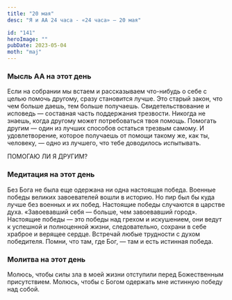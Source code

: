 ```yaml
---
title: "20 мая"
desc: "Я и АА 24 часа - «24 часа» — 20 мая"

id: "141"
heroImage: ""
pubDate: 2023-05-04
moth: "maj"
---
```


### Мысль АА на этот день

Если на собрании мы встаем и рассказываем что-нибудь о себе с целью помочь
другому, сразу становится лучше. Это старый закон, что чем больше даешь, тем
больше получаешь. Свидетельствование и исповедь — составная часть поддержания
трезвости. Никогда не знаешь, когда другому может потребоваться твоя помощь.
Помогать другим — один из лучших способов остаться трезвым самому. И
удовлетворение, которое получаешь от помощи такому же, как ты, человеку, —
одно из лучшего, что тебе доводилось испытывать.

ПОМОГАЮ ЛИ Я ДРУГИМ?

### Медитация на этот день

Без Бога не была еще одержана ни одна настоящая победа. Военные победы великих
завоевателей вошли в историю. Но пир был бы куда лучше без военных и их побед.
Настоящие победы случаются в царстве духа. «Завоевавший себя — больше, чем
завоевавший город». Настоящие победы — это победы над грехом и искушением, они
ведут к успешной и полноценной жизни, следовательно, сохрани в себе храброе и
верящее сердце. Встречай любые трудности с духом победителя. Помни, что там,
где Бог, — там и есть истинная победа.

### Молитва на этот день

Молюсь, чтобы силы зла в моей жизни отступили перед Божественным присутствием.
Молюсь, чтобы с Богом одержать мне истинную победу над собой.
